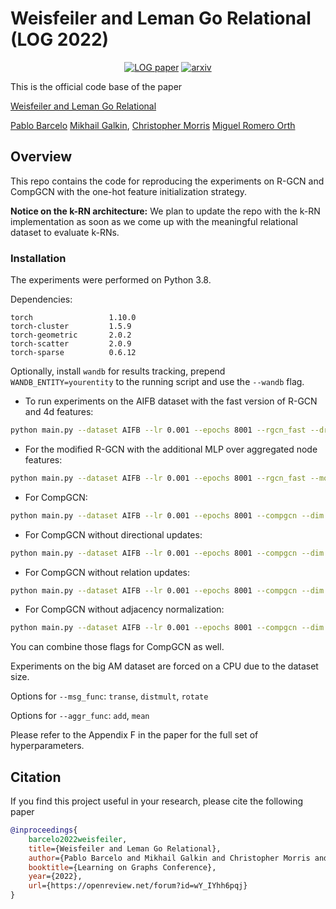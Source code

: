 # Weisfeiler and Leman Go Relational (LOG 2022) #

<p align="center">
<a href="https://openreview.net/pdf?id=wY_IYhh6pqj"><img src="http://img.shields.io/badge/OpenReview-PDF-red.svg" alt="LOG paper"></a>
<a href="arxiv TODO"><img src="http://img.shields.io/badge/arxiv-abs-red.svg" alt="arxiv"></a>
</p>

This is the official code base of the paper

[Weisfeiler and Leman Go Relational][paper]

[Pablo Barcelo](https://pbarcelo.ing.uc.cl/)
[Mikhail Galkin](https://migalkin.github.io),
[Christopher Morris](https://chrsmrrs.github.io/)
[Miguel Romero Orth](http://mromero.cl/)

[paper]: https://openreview.net/pdf?id=wY_IYhh6pqj

## Overview ##

This repo contains the code for reproducing the experiments on R-GCN and CompGCN with the one-hot feature initialization
strategy.

**Notice on the k-RN architecture:** We plan to update the repo with the k-RN implementation as soon as we come up with the meaningful relational dataset to evaluate k-RNs.

### Installation ###

The experiments were performed on Python 3.8.

Dependencies:
```
torch                 1.10.0
torch-cluster         1.5.9
torch-geometric       2.0.2
torch-scatter         2.0.9
torch-sparse          0.6.12
```

Optionally, install `wandb` for results tracking, prepend `WANDB_ENTITY=yourentity` to the running script and use the `--wandb` flag.



* To run experiments on the AIFB dataset with the fast version of R-GCN and 4d features:

```bash
python main.py --dataset AIFB --lr 0.001 --epochs 8001 --rgcn_fast --drop_bias --dim 4
```

* For the modified R-GCN with the additional MLP over aggregated node features:

```bash
python main.py --dataset AIFB --lr 0.001 --epochs 8001 --rgcn_fast --mod_rgcn --drop_bias --dim 4
```

* For CompGCN:

```bash
python main.py --dataset AIFB --lr 0.001 --epochs 8001 --compgcn --dim 4
```

* For CompGCN without directional updates:

```bash
python main.py --dataset AIFB --lr 0.001 --epochs 8001 --compgcn --dim 4 --compgcn_no_dir
```

* For CompGCN without relation updates:

```bash
python main.py --dataset AIFB --lr 0.001 --epochs 8001 --compgcn --dim 4 --compgcn_no_relupd
```

* For CompGCN without adjacency normalization:

```bash
python main.py --dataset AIFB --lr 0.001 --epochs 8001 --compgcn --dim 4 --no_norm
```

You can combine those flags for CompGCN as well.

Experiments on the big AM dataset are forced on a CPU due to the dataset size. 

Options for `--msg_func`: `transe`, `distmult`, `rotate`

Options for `--aggr_func`: `add`, `mean`

Please refer to the Appendix F in the paper for the full set of hyperparameters.

## Citation ##

If you find this project useful in your research, please cite the following paper

```bibtex
@inproceedings{
    barcelo2022weisfeiler,
    title={Weisfeiler and Leman Go Relational},
    author={Pablo Barcelo and Mikhail Galkin and Christopher Morris and Miguel Romero Orth},
    booktitle={Learning on Graphs Conference},
    year={2022},
    url={https://openreview.net/forum?id=wY_IYhh6pqj}
}
```